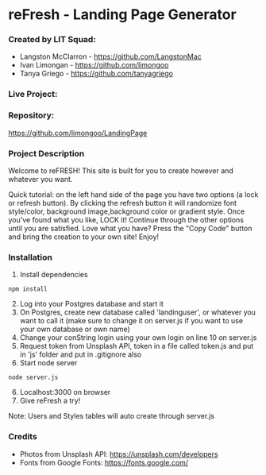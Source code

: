 # reFresh - Landing Page Generator

### Created by LIT Squad:
- Langston McClarron - https://github.com/LangstonMac
- Ivan Limongan - https://github.com/limongoo
- Tanya Griego - https://github.com/tanyagriego


### Live Project:

### Repository: 
https://github.com/limongoo/LandingPage

### Project Description
Welcome to reFRESH! This site is built for you to create however and whatever you want.

Quick tutorial: on the left hand side of the page you have two options (a lock or refresh button). By clicking the refresh button it will randomize font style/color, background image,background color or gradient style. Once you've found what you like, LOCK it! Continue through
the other options until you are satisfied. Love what you have? Press the "Copy Code" button and bring the creation to your own site! Enjoy!

### Installation
1. Install dependencies 
```
npm install
```
2. Log into your Postgres database and start it
2. On Postgres, create new database called 'landinguser', or whatever you want to call it (make sure to change it on server.js if you want to use your own database or own name)
3. Change your conString login using your own login on line 10 on server.js
4. Request token from Unsplash API, token in a file called token.js and put in 'js' folder and put in .gitignore also
5. Start node server
```
node server.js
```
6. Localhost:3000 on browser
7. Give reFresh a try!

Note: Users and Styles tables will auto create through server.js

### Credits
- Photos from Unsplash API: https://unsplash.com/developers
- Fonts from Google Fonts: https://fonts.google.com/